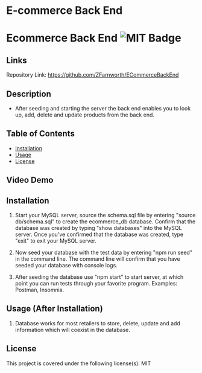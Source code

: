 # E-commerce Back End

# Ecommerce Back End ![MIT Badge](https://github.com/ZFarnworth/ECommerceBackEnd)

## Links

Repository Link: https://github.com/ZFarnworth/ECommerceBackEnd

## Description

- After seeding and starting the server the back end enables you to look up, add, delete and update products from the back end.

## Table of Contents

- [Installation](#installation)
- [Usage](#usage)
- [License](#license)

## Video Demo

## Installation

1. Start your MySQL server, source the schema.sql file by entering "source db/schema.sql" to create the ecommerce_db database. Confirm that the database was created by typing "show databases" into the MySQL server. Once you've confirmed that the database was created, type "exit" to exit your MySQL server.

2. Now seed your database with the test data by entering "npm run seed" in the command line. The command line will confirm that you have seeded your database with console logs.

3. After seeding the database use "npm start" to start server, at which point you can run tests through your favorite program. Examples: Postman, Insomnia.

## Usage (After Installation)

1. Database works for most retailers to store, delete, update and add information which will coexist in the database.

## License

This project is covered under the following license(s):
MIT
